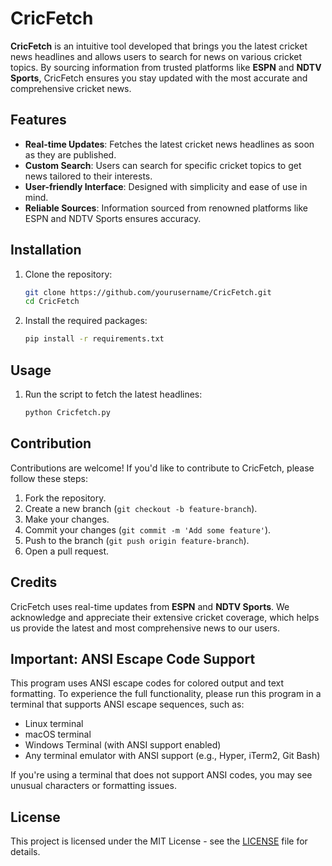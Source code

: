 # CricFetch

**CricFetch** is an intuitive tool developed that brings you the latest cricket news headlines and allows users to search for news on various cricket topics. By sourcing information from trusted platforms like **ESPN** and **NDTV Sports**, CricFetch ensures you stay updated with the most accurate and comprehensive cricket news.

## Features

- **Real-time Updates**: Fetches the latest cricket news headlines as soon as they are published.
- **Custom Search**: Users can search for specific cricket topics to get news tailored to their interests.
- **User-friendly Interface**: Designed with simplicity and ease of use in mind.
- **Reliable Sources**: Information sourced from renowned platforms like ESPN and NDTV Sports ensures accuracy.

## Installation

1. Clone the repository:
   ```sh
   git clone https://github.com/yourusername/CricFetch.git
   cd CricFetch
   ```

2. Install the required packages:
   ```sh
   pip install -r requirements.txt
   ```

## Usage

1. Run the script to fetch the latest headlines:
   ```sh
   python Cricfetch.py
   ```

## Contribution

Contributions are welcome! If you'd like to contribute to CricFetch, please follow these steps:
1. Fork the repository.
2. Create a new branch (`git checkout -b feature-branch`).
3. Make your changes.
4. Commit your changes (`git commit -m 'Add some feature'`).
5. Push to the branch (`git push origin feature-branch`).
6. Open a pull request.

## Credits

CricFetch uses real-time updates from **ESPN** and **NDTV Sports**. We acknowledge and appreciate their extensive cricket coverage, which helps us provide the latest and most comprehensive news to our users.

## Important: ANSI Escape Code Support

This program uses ANSI escape codes for colored output and text formatting. To experience the full functionality, please run this program in a terminal that supports ANSI escape sequences, such as:
- Linux terminal
- macOS terminal
- Windows Terminal (with ANSI support enabled)
- Any terminal emulator with ANSI support (e.g., Hyper, iTerm2, Git Bash)

If you're using a terminal that does not support ANSI codes, you may see unusual characters or formatting issues.

## License

This project is licensed under the MIT License - see the [LICENSE](LICENSE) file for details. 
